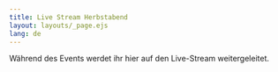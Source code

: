 ```yaml
---
title: Live Stream Herbstabend
layout: layouts/_page.ejs
lang: de
---
```

Während des Events werdet ihr hier auf den Live-Stream weitergeleitet.

